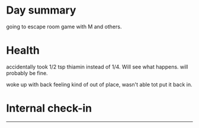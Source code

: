 # Day summary
going to escape room game with M and others. 

# Health
accidentally took 1/2 tsp thiamin instead of 1/4. Will see what happens. will probably be fine. 

woke up with back feeling kind of out of place, wasn't able tot put it back in. 

# Internal check-in




------
